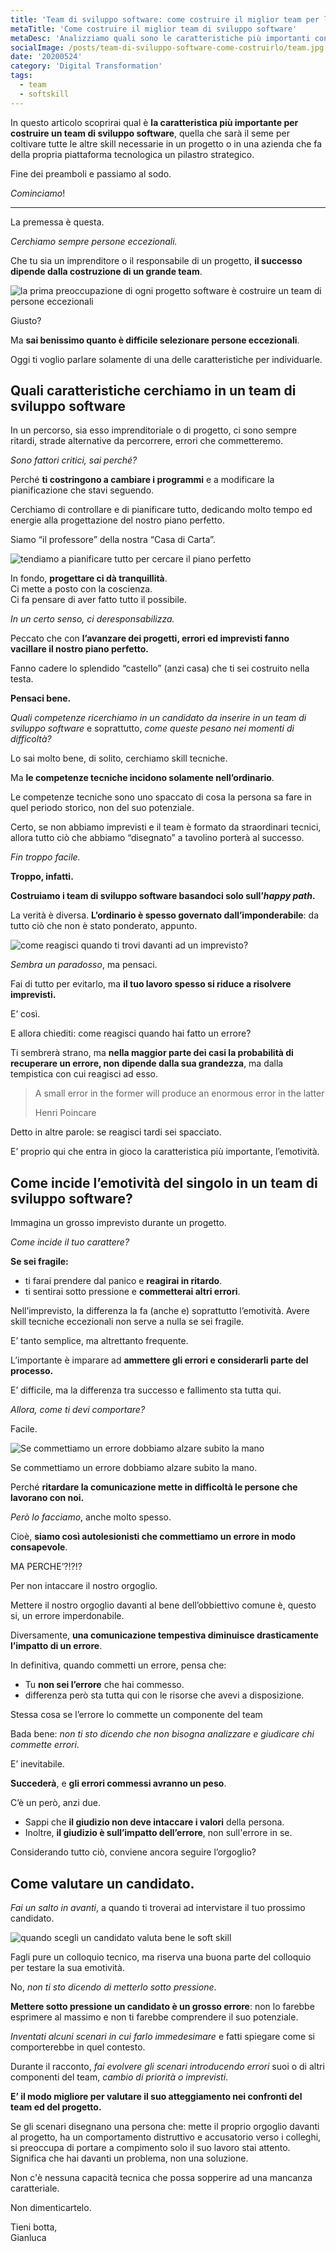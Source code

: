 ```yaml
---
title: 'Team di sviluppo software: come costruire il miglior team per la tua azienda o il tuo progetto'
metaTitle: 'Come costruire il miglior team di sviluppo software'
metaDesc: 'Analizziamo quali sono le caratteristiche più importanti con cui valutare un nuovo candidato per il tuo team di sviluppo software e quali errori non devi commettere per costruire il tuo team.'
socialImage: /posts/team-di-sviluppo-software-come-costruirlo/team.jpg
date: '20200524'
category: 'Digital Transformation'
tags:
  - team
  - softskill
---
```


In questo articolo scoprirai qual è **la caratteristica più importante per costruire un team di sviluppo software**, quella che sarà il seme per coltivare tutte le altre skill necessarie in un progetto o in una azienda che fa della propria piattaforma tecnologica un pilastro strategico.

Fine dei preamboli e passiamo al sodo.

_Cominciamo_!

---

La premessa è questa.

_Cerchiamo sempre persone eccezionali._

Che tu sia un imprenditore o il responsabile di un progetto, **il successo dipende dalla costruzione di un grande team**.

![la prima preoccupazione di ogni progetto software è costruire un team di persone eccezionali](/posts/team-di-sviluppo-software-come-costruirlo/herocoder.jpg)

Giusto?

Ma **sai benissimo quanto è difficile selezionare persone eccezionali**.

Oggi ti voglio parlare solamente di una delle caratteristiche per individuarle.

## Quali caratteristiche cerchiamo in un team di sviluppo software

In un percorso, sia esso imprenditoriale o di progetto, ci sono sempre ritardi, strade alternative da percorrere, errori che commetteremo.

_Sono fattori critici, sai perché?_

Perché **ti costringono a cambiare i programmi** e a modificare la pianificazione che stavi seguendo.

Cerchiamo di controllare e di pianificare tutto, dedicando molto tempo ed energie alla progettazione del nostro piano perfetto.

Siamo “il professore” della nostra “Casa di Carta”.

![tendiamo a pianificare tutto per cercare il piano perfetto](/posts/team-di-sviluppo-software-come-costruirlo/la-casa-di-carta.jpg)

In fondo, **progettare ci dà tranquillità**.  
Ci mette a posto con la coscienza.  
Ci fa pensare di aver fatto tutto il possibile.

_In un certo senso, ci deresponsabilizza._

Peccato che con **l’avanzare dei progetti, errori ed imprevisti fanno vacillare il nostro piano perfetto.**

Fanno cadere lo splendido “castello” (anzi casa) che ti sei costruito nella testa.

**Pensaci bene.**

_Quali competenze ricerchiamo in un candidato da inserire in un team di sviluppo software_ e soprattutto, _come queste pesano nei momenti di difficoltà?_

Lo sai molto bene, di solito, cerchiamo skill tecniche.

Ma **le competenze tecniche incidono solamente nell’ordinario**.

Le competenze tecniche sono uno spaccato di cosa la persona sa fare in quel periodo storico, non del suo potenziale.

Certo, se non abbiamo imprevisti e il team è formato da straordinari tecnici, allora tutto ciò che abbiamo “disegnato” a tavolino porterà al successo.

_Fin troppo facile._

**Troppo, infatti.**

**Costruiamo i team di sviluppo software basandoci solo sull’_happy path_.**

La verità è diversa. **L’ordinario è spesso governato dall’imponderabile**: da tutto ciò che non è stato ponderato, appunto.

![come reagisci quando ti trovi davanti ad un imprevisto?](/posts/team-di-sviluppo-software-come-costruirlo/imprevisto-2.jpg)

_Sembra un paradosso_, ma pensaci.

Fai di tutto per evitarlo, ma **il tuo lavoro spesso si riduce a risolvere imprevisti.**

E’ così.

E allora chiediti: come reagisci quando hai fatto un errore?

Ti sembrerà strano, ma **nella maggior parte dei casi la probabilità di recuperare un errore, non dipende dalla sua grandezza**, ma dalla tempistica con cui reagisci ad esso.

> A small error in the former will produce an enormous error in the latter
>
> Henri Poincare

Detto in altre parole: se reagisci tardi sei spacciato.

E’ proprio qui che entra in gioco la caratteristica più importante, l’emotività.

## Come incide l’emotività del singolo in un team di sviluppo software?

Immagina un grosso imprevisto durante un progetto.

_Come incide il tuo carattere?_

**Se sei fragile:**

- ti farai prendere dal panico e **reagirai in ritardo**.
- ti sentirai sotto pressione e **commetterai altri errori**.

Nell’imprevisto, la differenza la fa (anche e) soprattutto l’emotività. Avere skill tecniche eccezionali non serve a nulla se sei fragile.

E’ tanto semplice, ma altrettanto frequente.

L’importante è imparare ad **ammettere gli errori e considerarli parte del processo.**

E’ difficile, ma la differenza tra successo e fallimento sta tutta qui.

_Allora, come ti devi comportare?_

Facile.

![Se commettiamo un errore dobbiamo alzare subito la mano](/posts/team-di-sviluppo-software-come-costruirlo/avatar-raise-hand.png)

Se commettiamo un errore dobbiamo alzare subito la mano.

Perché **ritardare la comunicazione mette in difficoltà le persone che lavorano con noi.**

_Però lo facciamo_, anche molto spesso.

Cioè, **siamo così autolesionisti che commettiamo un errore in modo consapevole**.

MA PERCHE’?!?!?

Per non intaccare il nostro orgoglio.

Mettere il nostro orgoglio davanti al bene dell’obbiettivo comune è, questo si, un errore imperdonabile.

Diversamente, **una comunicazione tempestiva diminuisce drasticamente l’impatto di un errore**.

In definitiva, quando commetti un errore, pensa che:

- Tu **non sei l’errore** che hai commesso.
- differenza però sta tutta qui con le risorse che avevi a disposizione.

Stessa cosa se l’errore lo commette un componente del team

Bada bene: _non ti sto dicendo che non bisogna analizzare e giudicare chi commette errori_.

E’ inevitabile.

**Succederà**, e **gli errori commessi avranno un peso**.

C’è un però, anzi due.

- Sappi che **il giudizio non deve intaccare i valori** della persona.
- Inoltre, **il giudizio è sull’impatto dell’errore**, non sull'errore in se.

Considerando tutto ciò, conviene ancora seguire l’orgoglio?

## Come valutare un candidato.

_Fai un salto in avanti_, a quando ti troverai ad intervistare il tuo prossimo candidato.

![quando scegli un candidato valuta bene le soft skill](/posts/team-di-sviluppo-software-come-costruirlo/interview.jpg)

Fagli pure un colloquio tecnico, ma riserva una buona parte del colloquio per testare la sua emotività.

No, _non ti sto dicendo di metterlo sotto pressione_.

**Mettere sotto pressione un candidato è un grosso errore**: non lo farebbe esprimere al massimo e non ti farebbe comprendere il suo potenziale.

_Inventati alcuni scenari in cui farlo immedesimare_ e fatti spiegare come si comporterebbe in quel contesto.

Durante il racconto, _fai evolvere gli scenari_ _introducendo errori_ suoi o di altri componenti del team, _cambio di priorità o imprevisti_.

**E’ il modo migliore per valutare il suo atteggiamento nei confronti del team ed del progetto.**

Se gli scenari disegnano una persona che: mette il proprio orgoglio davanti al progetto, ha un comportamento distruttivo e accusatorio verso i colleghi, si preoccupa di portare a compimento solo il suo lavoro stai attento. Significa che hai davanti un problema, non una soluzione.

Non c'è nessuna capacità tecnica che possa sopperire ad una mancanza caratteriale.

Non dimenticartelo.

Tieni botta,  
Gianluca
